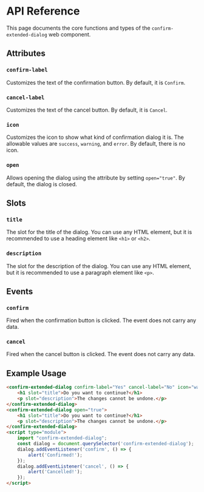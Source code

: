 # API Reference

This page documents the core functions and types of the `confirm-extended-dialog` web component.

## Attributes

### `confirm-label`

Customizes the text of the confirmation button. By default, it is `Confirm`.

### `cancel-label`

Customizes the text of the cancel button. By default, it is `Cancel`.

### `icon`

Customizes the icon to show what kind of confirmation dialog it is. The allowable values are `success`, `warning`, and `error`. By default, there is no icon.

### `open`

Allows opening the dialog using the attribute by setting `open="true"`. By default, the dialog is closed.

## Slots

### `title`

The slot for the title of the dialog. You can use any HTML element, but it is recommended to use a heading element like `<h1>` or `<h2>`.

### `description`

The slot for the description of the dialog. You can use any HTML element, but it is recommended to use a paragraph element like `<p>`.

## Events

### `confirm`

Fired when the confirmation button is clicked. The event does not carry any data.

### `cancel`

Fired when the cancel button is clicked. The event does not carry any data.

## Example Usage

```html
<confirm-extended-dialog confirm-label="Yes" cancel-label="No" icon="warning">
    <h1 slot="title">Do you want to continue?</h1>
    <p slot="description">The changes cannot be undone.</p>
</confirm-extended-dialog>
<confirm-extended-dialog open="true">
    <h1 slot="title">Do you want to continue?</h1>
    <p slot="description">The changes cannot be undone.</p>
</confirm-extended-dialog>
<script type="module">
    import "confirm-extended-dialog";
    const dialog = document.querySelector('confirm-extended-dialog');
    dialog.addEventListener('confirm', () => {
        alert('Confirmed!');
    });
    dialog.addEventListener('cancel', () => {
        alert('Cancelled!');
    });
</script>
```